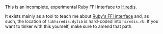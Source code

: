 This is an incomplete, experimental Ruby FFI interface to [Hiredis][0].

It exists mainly as a tool to teach me about [Ruby's FFI interface][1] and, as such,
the location of `libhiredis.dylib` is hard-coded into `hiredis.rb`. If you want
to tinker with this yourself, make sure to amend that path.

  [0]: https://github.com/antirez/hiredis
  [1]: https://github.com/ffi/ffi
